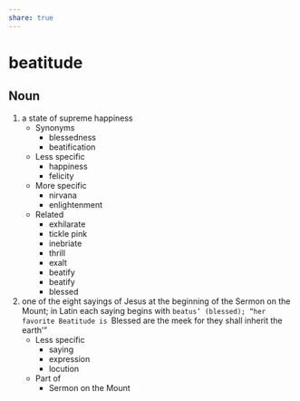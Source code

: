 ```yaml
---
share: true
---
```

# beatitude


## Noun

1. a state of supreme happiness
	- Synonyms
		- blessedness
		- beatification
	- Less specific
		- happiness
		- felicity
	- More specific
		- nirvana
		- enlightenment
	- Related
		- exhilarate
		- tickle pink
		- inebriate
		- thrill
		- exalt
		- beatify
		- beatify
		- blessed
2. one of the eight sayings of Jesus at the beginning of the Sermon on the Mount; in Latin each saying begins with `beatus’ (blessed); “her favorite Beatitude is `Blessed are the meek for they shall inherit the earth’”
	- Less specific
		- saying
		- expression
		- locution
	- Part of
		- Sermon on the Mount

